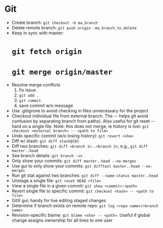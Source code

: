 Git
===

* Create branch: `git checkout -b ma_branch`
* Delete remote branch: `git push origin :ma_branch_to_delete`
* Keep in sync with master:
    # `git fetch origin`
    # `git merge origin/master`
* Resolve merge conflicts
    1. fix issue
    1. `git add .`
    1. `git commit`
    1. save commit w/o message
* Use .gitignore to avoid checking in files unnecessary for the project
* Checkout individual file from external branch. The -- helps git avoid confusion by separating branch from paths). Also useful for git reset --hard on a single file. Note: this does not merge, ie history is lost: `git checkout <external branch> -- <path to file>`
* Undo specific commit (w/o losing history): `git revert <sha>`
* Diff w/ stash: `git diff stash@{0}`
* Diff two branches: `git diff <branch 1>..<branch 2>`, e.g., `git diff master..head`
* See branch details: `git branch -vv`
* Only show your commits: `git diff master..head --no-merges`
* Use gui to only show your commits: `git difftool master..head --no-merges`
* Run git stat against two branches: `git diff --name-status master..head`
* Unstage a single file: `git reset HEAD <file>`
* View a single file in a given commit: `git show <commit>:<path>`
* Revert single file to specific commit: `git checkout <hash> -- <path to file>`
* GitX gui; handy for live editing staged changes
* Determine if branch exists on remote repo: `git log <repo name>/<branch name>`
* Revision-specific blame: `git blame <sha> -- <path>`. Useful if global change assigns ownership for all lines to one user